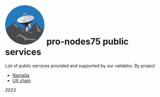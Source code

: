 # ![logo](./pro-nodes75-logo-xxs.png?raw=true) pro-nodes75 public services

List of public services provided and supported by our validator. By project

* [Namada](../main/namada/namada.md)
* [UX chain](../main/ux/ux.md)

_2023_
